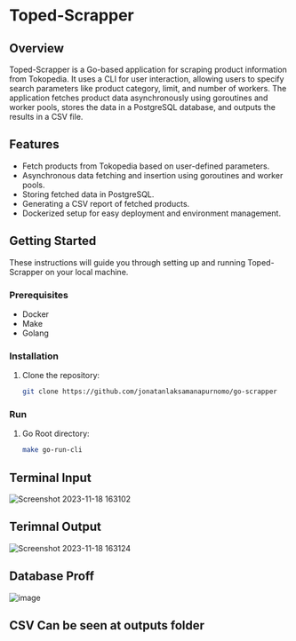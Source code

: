 # Toped-Scrapper

## Overview
Toped-Scrapper is a Go-based application for scraping product information from Tokopedia. It uses a CLI for user interaction, allowing users to specify search parameters like product category, limit, and number of workers. The application fetches product data asynchronously using goroutines and worker pools, stores the data in a PostgreSQL database, and outputs the results in a CSV file.

## Features
- Fetch products from Tokopedia based on user-defined parameters.
- Asynchronous data fetching and insertion using goroutines and worker pools.
- Storing fetched data in PostgreSQL.
- Generating a CSV report of fetched products.
- Dockerized setup for easy deployment and environment management.

## Getting Started
These instructions will guide you through setting up and running Toped-Scrapper on your local machine.

### Prerequisites
- Docker
- Make
- Golang

### Installation
1. Clone the repository:
   ```bash
   git clone https://github.com/jonatanlaksamanapurnomo/go-scrapper

### Run
1. Go Root directory:
   ```bash
   make go-run-cli

## Terminal Input
![Screenshot 2023-11-18 163102](https://github.com/jonatanlaksamanapurnomo/go-scrapper/assets/39803159/3d1819c5-5e47-4e95-a7e4-e28426a5c298)

## Terimnal Output 
![Screenshot 2023-11-18 163124](https://github.com/jonatanlaksamanapurnomo/go-scrapper/assets/39803159/80e091c6-8012-49da-8df2-5dbce9298046)

## Database Proff 
![image](https://github.com/jonatanlaksamanapurnomo/go-scrapper/assets/39803159/ecbdc9da-62c6-48ac-a2b3-4906348cc977)

## CSV Can be seen at outputs folder 

